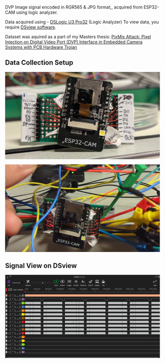 DVP Image signal encoded in RGR565 & JPG format,, acquired from ESP32-CAM using logic analyzer.

Data acquired using - [DSLogic U3 Pro32](https://www.amazon.com/DreamSourceLab-USB-Based-Analyzer-Sampling-Interface/dp/B08C2GDFDW/) (Logic Analyzer)
To view data, you require [DSview software](https://www.dreamsourcelab.com/download/).

Dataset was aquired as a part of my Masters thesis: 
[PixMix Attack: Pixel Injection on Digital Video Port (DVP) Interface in Embedded Camera Systems with PCB Hardware Trojan](https://etd.ohiolink.edu/acprod/odb_etd/etd/r/1501/10?clear=10&p10_accession_num=wright174793161471583)
 

## Data Collection Setup

![Alt text](/assets/SignalBusBreakout.jpg)

![Alt text](/assets/LineDriveMCU.jpg)

## Signal View on DSview

![Alt text](/assets/DSview.png)
